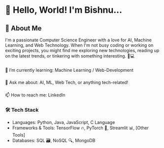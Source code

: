 # 👋 Hello, World! I'm Bishnu...

## 🚀 About Me
I'm a passionate Computer Science Engineer with a love for AI, Machine Learning, and Web Technology. When I'm not busy coding or working on exciting projects, you might find me exploring new technologies, reading up on the latest trends, or tinkering with something interesting. 🧠💻

###
🌱 I’m currently learning: Machine Learning / Web-Development
###
💬 Ask me about: AI, ML, Web Tech, or anything tech-related!
###
📫 How to reach me: LinkedIn

### 🛠 Tech Stack
- Languages: Python, Java, JavaScript, C Language
- Frameworks & Tools: TensorFlow 🔥, PyTorch 🧠, Streamlit 📊, [Other Tools]
- Databases: SQL 🗃, NoSQL 🔍, MongoDB
